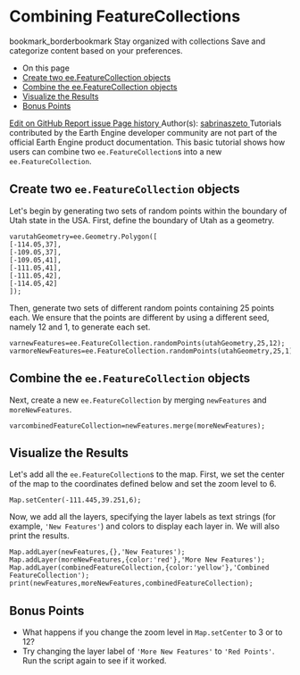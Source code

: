  
#  Combining FeatureCollections 
bookmark_borderbookmark Stay organized with collections  Save and categorize content based on your preferences. 
  * On this page
  * [Create two ee.FeatureCollection objects](https://developers.google.com/earth-engine/tutorials/community/combining-feature-collections#create_two_eefeaturecollection_objects)
  * [Combine the ee.FeatureCollection objects](https://developers.google.com/earth-engine/tutorials/community/combining-feature-collections#combine_the_eefeaturecollection_objects)
  * [Visualize the Results](https://developers.google.com/earth-engine/tutorials/community/combining-feature-collections#visualize_the_results)
  * [Bonus Points](https://developers.google.com/earth-engine/tutorials/community/combining-feature-collections#bonus_points)


[ Edit on GitHub ](https://github.com/google/earthengine-community/edit/master/tutorials/combining-feature-collections/index.md)
[ Report issue ](https://github.com/google/earthengine-community/issues/new?title=Issue%20with%20tutorials/combining-feature-collections/index.md&body=Issue%20Description)
[ Page history ](https://github.com/google/earthengine-community/commits/master/tutorials/combining-feature-collections/index.md)
Author(s): [ sabrinaszeto ](https://github.com/sabrinaszeto)
Tutorials contributed by the Earth Engine developer community are not part of the official Earth Engine product documentation. 
This basic tutorial shows how users can combine two `ee.FeatureCollection`s into a new `ee.FeatureCollection`. 
## Create two `ee.FeatureCollection` objects
Let's begin by generating two sets of random points within the boundary of Utah state in the USA. First, define the boundary of Utah as a geometry.
```
varutahGeometry=ee.Geometry.Polygon([
[-114.05,37],
[-109.05,37],
[-109.05,41],
[-111.05,41],
[-111.05,42],
[-114.05,42]
]);

```

Then, generate two sets of different random points containing 25 points each. We ensure that the points are different by using a different seed, namely 12 and 1, to generate each set.
```
varnewFeatures=ee.FeatureCollection.randomPoints(utahGeometry,25,12);
varmoreNewFeatures=ee.FeatureCollection.randomPoints(utahGeometry,25,1);

```

## Combine the `ee.FeatureCollection` objects
Next, create a new `ee.FeatureCollection` by merging `newFeatures` and `moreNewFeatures`.
```
varcombinedFeatureCollection=newFeatures.merge(moreNewFeatures);

```

## Visualize the Results
Let's add all the `ee.FeatureCollection`s to the map. First, we set the center of the map to the coordinates defined below and set the zoom level to 6.
```
Map.setCenter(-111.445,39.251,6);

```

Now, we add all the layers, specifying the layer labels as text strings (for example, `'New Features'`) and colors to display each layer in. We will also print the results.
```
Map.addLayer(newFeatures,{},'New Features');
Map.addLayer(moreNewFeatures,{color:'red'},'More New Features');
Map.addLayer(combinedFeatureCollection,{color:'yellow'},'Combined FeatureCollection');
print(newFeatures,moreNewFeatures,combinedFeatureCollection);

```

## Bonus Points
  * What happens if you change the zoom level in `Map.setCenter` to 3 or to 12?
  * Try changing the layer label of `'More New Features'` to `'Red Points'`. Run the script again to see if it worked.


